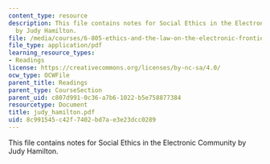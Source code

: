 ```yaml
---
content_type: resource
description: This file contains notes for Social Ethics in the Electronic Community
  by Judy Hamilton.
file: /media/courses/6-805-ethics-and-the-law-on-the-electronic-frontier-fall-2005/8c991545c42f7402bd7ae3e23dcc0289_judy_hamilton.pdf
file_type: application/pdf
learning_resource_types:
- Readings
license: https://creativecommons.org/licenses/by-nc-sa/4.0/
ocw_type: OCWFile
parent_title: Readings
parent_type: CourseSection
parent_uid: c807d991-0c36-a7b6-1022-b5e758877384
resourcetype: Document
title: judy_hamilton.pdf
uid: 8c991545-c42f-7402-bd7a-e3e23dcc0289
---
```

This file contains notes for Social Ethics in the Electronic Community by Judy Hamilton.